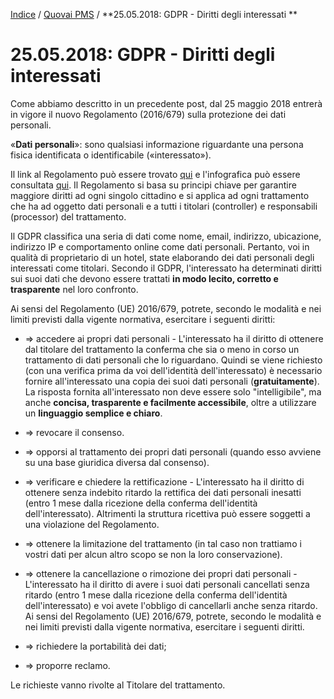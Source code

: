 [Indice](index.md) / [Quovai PMS](quovai-pms-it.md) / **25.05.2018: GDPR - Diritti degli interessati **

# 25.05.2018: GDPR - Diritti degli interessati



Come abbiamo descritto in un precedente post, dal 25 maggio 2018 entrerà in vigore il nuovo Regolamento (2016/679) sulla protezione dei dati personali.

«**Dati personali**»: sono qualsiasi informazione riguardante una persona fisica identificata o identificabile («interessato»).

Il link al Regolamento può essere trovato [qui](http://eur-lex.europa.eu/legal-content/IT/TXT/PDF/?uri=CELEX:32016R0679&from=EN) e l'infografica può essere consultata [qui](http://ec.europa.eu/justice/smedataprotect/index_en.htm). Il Regolamento si basa su principi chiave per garantire maggiore diritti ad ogni singolo cittadino e si applica ad ogni trattamento che ha ad oggetto dati personali e a tutti i titolari (controller) e responsabili (processor) del trattamento.

Il GDPR classifica una seria di dati come nome, email, indirizzo, ubicazione, indirizzo IP e comportamento online come dati personali. Pertanto, voi in qualità di proprietario di un hotel, state elaborando dei dati personali degli interessati come titolari. Secondo il GDPR, l'interessato ha determinati diritti sui suoi dati che devono essere trattati **in modo lecito, corretto e trasparente** nel loro confronto.

Ai sensi del Regolamento (UE) 2016/679, potrete, secondo le modalità e nei limiti previsti dalla vigente normativa, esercitare i seguenti  diritti:

- ⇒ accedere ai propri dati personali - L'interessato ha il diritto di ottenere dal titolare del trattamento la conferma che sia o meno in corso un trattamento di dati personali che lo riguardano. Quindi se viene richiesto (con una verifica prima da voi dell'identità dell'interessato) è necessario fornire all'interessato una copia dei suoi dati personali (**gratuitamente**). La risposta fornita all'interessato non deve essere solo "intelligibile", ma anche **concisa, trasparente e facilmente accessibile**, oltre a utilizzare un **linguaggio semplice e chiaro**.

- ⇒ revocare il consenso.

- ⇒ opporsi al trattamento dei propri dati personali (quando esso avviene su una base giuridica diversa dal consenso).

- ⇒ verificare e chiedere la rettificazione - L'interessato ha il diritto di ottenere senza indebito ritardo la rettifica dei dati personali inesatti (entro 1 mese dalla ricezione della conferma dell'identità dell'interessato). Altrimenti la struttura ricettiva può essere soggetti a una violazione del Regolamento.

- ⇒ ottenere la limitazione del trattamento (in tal caso non trattiamo i  vostri dati per alcun altro scopo se non la loro conservazione).

- ⇒ ottenere la cancellazione o rimozione dei propri dati personali - L'interessato ha il diritto di avere i suoi dati personali cancellati senza ritardo (entro 1 mese dalla ricezione della conferma dell'identità dell'interessato) e voi avete l'obbligo di cancellarli anche senza ritardo. Ai sensi del Regolamento (UE) 2016/679, potrete, secondo le modalità e nei limiti previsti dalla vigente normativa, esercitare i seguenti  diritti.

- ⇒ richiedere la portabilità dei dati;

- ⇒ proporre reclamo.

Le richieste vanno rivolte al Titolare del trattamento.